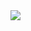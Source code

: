 <!DOCTYPE html>
<html lang="pt-br">
  <head>
    <title>Título da página</title>
    <meta charset="utf-8">
  </head>
  <body>
   &nbsp;&nbsp;<a href="https://www.lojafetiches.com.br/?utm_source=ads-superior-blog&utm_medium=ads-superior-blog&utm_campaign=ads-superior-blog" target="_top"><img src="https://cdn.awsli.com.br/404/404485/arquivos/BANNER-ADSENSE.png" /></a>
  </body>
</html>
